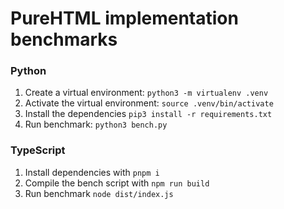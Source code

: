 # PureHTML implementation benchmarks

### Python

1. Create a virtual environment: `python3 -m virtualenv .venv`
2. Activate the virtual environment: `source .venv/bin/activate`
3. Install the dependencies `pip3 install -r requirements.txt`
4. Run benchmark: `python3 bench.py`

### TypeScript

1. Install dependencies with `pnpm i`
2. Compile the bench script with `npm run build`
3. Run benchmark `node dist/index.js`
